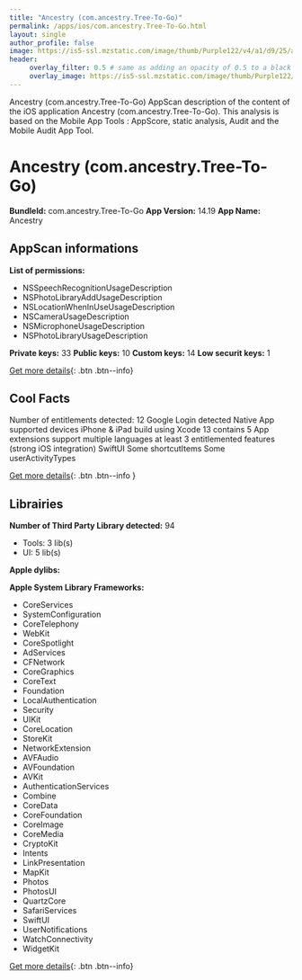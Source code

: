 ```yaml
---
title: "Ancestry (com.ancestry.Tree-To-Go)"
permalink: /apps/ios/com.ancestry.Tree-To-Go.html
layout: single
author_profile: false
image: https://is5-ssl.mzstatic.com/image/thumb/Purple122/v4/a1/d9/25/a1d92588-e600-9493-524f-255e273fcc6d/AppIcon-0-1x_U007emarketing-0-7-0-85-220.png/512x512bb.jpg
header: 
     overlay_filter: 0.5 # same as adding an opacity of 0.5 to a black background
     overlay_image: https://is5-ssl.mzstatic.com/image/thumb/Purple122/v4/a1/d9/25/a1d92588-e600-9493-524f-255e273fcc6d/AppIcon-0-1x_U007emarketing-0-7-0-85-220.png/512x512bb.jpg
---
```

Ancestry (com.ancestry.Tree-To-Go) AppScan description of the content of the iOS application Ancestry (com.ancestry.Tree-To-Go). This analysis is based on the Mobile App Tools : AppScore, static analysis, Audit and the Mobile Audit App Tool.

# Ancestry (com.ancestry.Tree-To-Go)

**BundleId:** com.ancestry.Tree-To-Go
**App Version:** 14.19
**App Name:** Ancestry


## AppScan informations 

**List of permissions:** 
- NSSpeechRecognitionUsageDescription
- NSPhotoLibraryAddUsageDescription
- NSLocationWhenInUseUsageDescription
- NSCameraUsageDescription
- NSMicrophoneUsageDescription
- NSPhotoLibraryUsageDescription
  
  
**Private keys:** 33
**Public keys:** 10
**Custom keys:** 14
**Low securit keys:** 1
  
[Get more details](/pricing.html){: .btn .btn--info}

## Cool Facts

Number of entitlements detected: 12
Google Login detected
Native App
supported devices iPhone & iPad
build using Xcode 13
contains 5 App extensions
support multiple languages
at least 3 entitlemented features (strong iOS integration)
SwiftUI
Some shortcutItems 
Some userActivityTypes
  
[Get more details](/pricing.html){: .btn .btn--info }

## Librairies 
**Number of Third Party Library detected:** 94
- Tools: 3 lib(s)
- UI: 5 lib(s)


**Apple dylibs:**


**Apple System Library Frameworks:**
- CoreServices
- SystemConfiguration
- CoreTelephony
- WebKit
- CoreSpotlight
- AdServices
- CFNetwork
- CoreGraphics
- CoreText
- Foundation
- LocalAuthentication
- Security
- UIKit
- CoreLocation
- StoreKit
- NetworkExtension
- AVFAudio
- AVFoundation
- AVKit
- AuthenticationServices
- Combine
- CoreData
- CoreFoundation
- CoreImage
- CoreMedia
- CryptoKit
- Intents
- LinkPresentation
- MapKit
- Photos
- PhotosUI
- QuartzCore
- SafariServices
- SwiftUI
- UserNotifications
- WatchConnectivity
- WidgetKit


  
[Get more details](/pricing.html){: .btn .btn--info}

